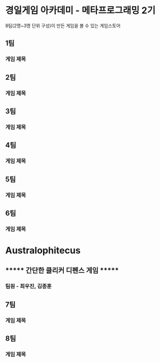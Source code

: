 # 경일게임 아카데미 - 메타프로그래밍 2기

8팀(2명~3명 단위 구성)이 만든 게임을 볼 수 있는 게임스토어

## 1팀
### 게임 제목
## 2팀
### 게임 제목
## 3팀
### 게임 제목
## 4팀
### 게임 제목
## 5팀
### 게임 제목
## 6팀
### 게임 제목
# Australophitecus
## ***** 간단한 클리커 디펜스 게임 *****
### 팀원 - 최우진, 김종훈
## 7팀
### 게임 제목
## 8팀
### 게임 제목
